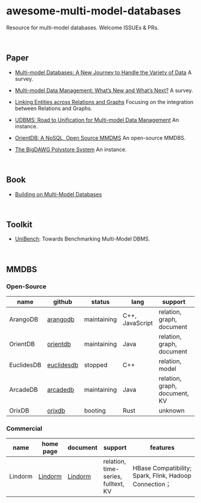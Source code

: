 # awesome-multi-model-databases

Resource for multi-model databases. Welcome ISSUEs & PRs.

    

## Paper

- [Multi-model Databases: A New Journey to Handle the Variety of Data](https://dl.acm.org/doi/pdf/10.1145/3323214) A survey.

- [Multi-model Data Management: What’s New and What’s Next?](https://www.cs.helsinki.fi/u/jilu/paper/multi-model-data_EDBT.pdf) A survey.

- [Linking Entities across Relations and Graphs](https://www.disi.unitn.it/~pavel/OM/articles/Fan_ICDE22.pdf) Focusing on the integration between Relations and Graphs.

- [UDBMS: Road to Unification for Multi-model Data Management](https://arxiv.org/pdf/1612.08050.pdf) An instance.

- [OrientDB: A NoSQL, Open Source MMDMS](https://ceur-ws.org/Vol-3163/BICOD21_paper_3.pdf) An open-source MMDBS.

- [The BigDAWG Polystore System](https://sci.bban.top/pdf/10.1145/2814710.2814713.pdf) An instance.

    

## Book

- [Building on Multi-Model Databases](https://www.oreilly.com/library/view/building-on-multi-model/9781492049234/)

    

## Toolkit

- [UniBench](https://github.com/HY-UDBMS/UniBench): Towards Benchmarking Multi-Model DBMS.

    

## MMDBS

### Open-Source

| name       | github                                                    | status      | lang            | support                       | protocol | query             | license    |
| ---------- | --------------------------------------------------------- | ----------- | --------------- | ----------------------------- | -------- | ----------------- | ---------- |
| ArangoDB   | [arangodb](https://github.com/arangodb/arangodb)          | maintaining | C++, JavaScript | relation, graph, document     | http     | AQL               | Apache-2.0 |
| OrientDB   | [orientdb](https://github.com/orientechnologies/orientdb) | maintaining | Java            | relation, graph, document     | http     | SQL               | Apache-2.0 |
| EuclidesDB | [euclidesdb](https://github.com/perone/euclidesdb)        | stopped     | C++             | relation, model               | gRPC     | gRPC              | Apache-2.0 |
| ArcadeDB   | [arcadedb](https://github.com/ArcadeData/arcadedb)        | maintaining | Java            | relation, graph, document, KV | http     | SQL, Cypher, JSON | Apache-2.0 |
| OrixDB     | [orixdb](https://github.com/orixdb/orixdb)                | booting     | Rust            | unknown                       | unknown  | GraphQL           | MIT        |

### Commercial

| name    | home page                                              | document                                               | support                             | features                                                   |
| ------- | ------------------------------------------------------ | ------------------------------------------------------ | ----------------------------------- | ---------------------------------------------------------- |
| Lindorm | [Lindorm](https://help.aliyun.com/product/172543.html) | [Lindorm](https://help.aliyun.com/product/172543.html) | relation, time-series, fulltext, KV | HBase Compatibility; <br/>Spark, Flink, Hadoop Connection； |
